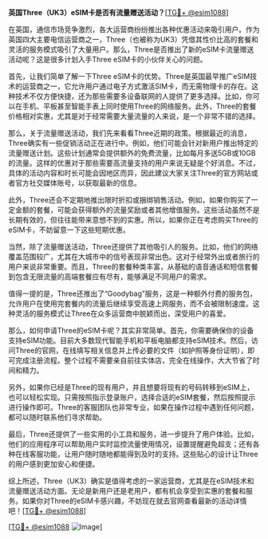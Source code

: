 **英国Three（UK3）eSIM卡是否有流量赠送活动？**[[TG💪+ @esim1088](https://t.me/s/esim1088)]

在英国，通信市场竞争激烈，各大运营商纷纷推出各种优惠活动来吸引用户。作为英国四大主要电信运营商之一，Three（也被称为UK3）凭借其性价比高的套餐和灵活的服务模式吸引了大量用户。那么，Three是否推出了新的eSIM卡流量赠送活动呢？这是很多计划入手Three eSIM卡的小伙伴关心的问题。

首先，让我们简单了解一下Three eSIM卡的优势。Three是英国最早推广eSIM技术的运营商之一，它允许用户通过电子方式激活SIM卡，而无需物理卡的存在。这种技术不仅方便快捷，还为那些需要多设备联网的人提供了更多选择。比如，你可以在手机、平板甚至智能手表上同时使用Three的网络服务。此外，Three的套餐价格相对实惠，尤其是对于经常需要大量流量的人来说，是一个非常不错的选择。

那么，关于流量赠送活动，我们先来看看Three近期的政策。根据最近的消息，Three确实有一些促销活动正在进行中。例如，他们可能会针对新用户推出特定的流量赠送计划。这些计划通常会提供额外的免费流量，比如每月多送5GB或10GB的流量。这样的优惠对于那些需要高流量支持的用户来说无疑是个好消息。不过，具体的活动内容和时长可能会因地区而异，因此建议大家关注Three的官方网站或者官方社交媒体账号，以获取最新的信息。

此外，Three还会不定期地推出限时折扣或捆绑销售活动。例如，如果你购买了一定金额的套餐，可能会获得额外的流量奖励或者其他增值服务。这些活动虽然不是长期有效的，但往往能带来意想不到的实惠。所以，如果你正在考虑购买Three的eSIM卡，不妨留意一下这些短期优惠。

当然，除了流量赠送活动，Three还提供了其他吸引人的服务。比如，他们的网络覆盖范围较广，尤其在大城市中的信号表现非常出色。这对于经常外出或者旅行的用户来说非常重要。而且，Three的套餐种类丰富，从基础的语音通话和短信套餐到包含无限流量的高端套餐应有尽有，能够满足不同用户的需求。

值得一提的是，Three还推出了“Goodybag”服务，这是一种额外付费的服务包，允许用户在使用完套餐内的流量后继续享受高速上网服务，而不会被限制速度。这种灵活的服务模式让Three在众多运营商中脱颖而出，深受用户的喜爱。

那么，如何申请Three的eSIM卡呢？其实非常简单。首先，你需要确保你的设备支持eSIM功能。目前大多数现代智能手机和平板电脑都支持eSIM技术。然后，访问Three的官网，在线填写相关信息并上传必要的文件（如护照等身份证明），即可完成注册流程。整个过程不需要亲自前往实体店，完全在线操作，大大节省了时间和精力。

另外，如果你已经是Three的现有用户，并且想要将现有的号码转移到eSIM上，也可以轻松实现。只需按照指示登录账户，选择合适的eSIM套餐，然后按照提示进行操作即可。Three的客服团队也非常专业，如果在操作过程中遇到任何问题，都可以随时联系他们寻求帮助。

最后，Three还提供了一些实用的小工具和服务，进一步提升了用户体验。比如，他们的应用程序可以帮助用户实时监控流量使用情况，设置提醒避免超支；还有各种在线客服功能，让用户随时随地都能得到及时的支持。这些贴心的设计让Three的用户感到更加安心和便捷。

综上所述，Three（UK3）确实是值得考虑的一家运营商，尤其是在eSIM技术和流量赠送活动方面。无论是新用户还是老用户，都有机会享受到实惠的套餐和服务。如果你对Three的eSIM卡感兴趣，不妨现在就去官网查看最新的活动详情吧！[[TG💪+ @esim1088](https://t.me/s/esim1088)]

[[TG💪+ @esim1088](https://t.me/s/esim1088) ![Image](https://i.postimg.cc/4NQfJmqS/Snipaste-2025-05-13-00-14-12.png)]
